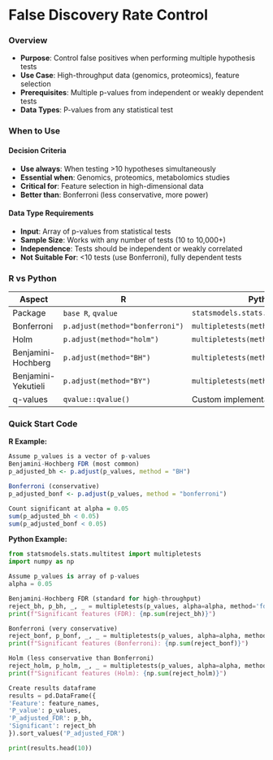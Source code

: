 # False Discovery Rate Control

### Overview
- **Purpose**: Control false positives when performing multiple hypothesis tests
- **Use Case**: High-throughput data (genomics, proteomics), feature selection
- **Prerequisites**: Multiple p-values from independent or weakly dependent tests
- **Data Types**: P-values from any statistical test

### When to Use
#### Decision Criteria
- **Use always**: When testing >10 hypotheses simultaneously
- **Essential when**: Genomics, proteomics, metabolomics studies
- **Critical for**: Feature selection in high-dimensional data
- **Better than**: Bonferroni (less conservative, more power)

#### Data Type Requirements
- **Input**: Array of p-values from statistical tests
- **Sample Size**: Works with any number of tests (10 to 10,000+)
- **Independence**: Tests should be independent or weakly correlated
- **Not Suitable For**: <10 tests (use Bonferroni), fully dependent tests

### R vs Python

| Aspect | R | Python |
|--------|---|--------|
| Package | `base R`, `qvalue` | `statsmodels.stats.multitest` |
| Bonferroni | `p.adjust(method="bonferroni")` | `multipletests(method='bonferroni')` |
| Holm | `p.adjust(method="holm")` | `multipletests(method='holm')` |
| Benjamini-Hochberg | `p.adjust(method="BH")` | `multipletests(method='fdr_bh')` |
| Benjamini-Yekutieli | `p.adjust(method="BY")` | `multipletests(method='fdr_by')` |
| q-values | `qvalue::qvalue()` | Custom implementation |

### Quick Start Code

**R Example:**
```r
Assume p_values is a vector of p-values
Benjamini-Hochberg FDR (most common)
p_adjusted_bh <- p.adjust(p_values, method = "BH")

Bonferroni (conservative)
p_adjusted_bonf <- p.adjust(p_values, method = "bonferroni")

Count significant at alpha = 0.05
sum(p_adjusted_bh < 0.05)
sum(p_adjusted_bonf < 0.05)
```


**Python Example:**
```python
from statsmodels.stats.multitest import multipletests
import numpy as np

Assume p_values is array of p-values
alpha = 0.05

Benjamini-Hochberg FDR (standard for high-throughput)
reject_bh, p_bh, _, _ = multipletests(p_values, alpha=alpha, method='fdr_bh')
print(f"Significant features (FDR): {np.sum(reject_bh)}")

Bonferroni (very conservative)
reject_bonf, p_bonf, _, _ = multipletests(p_values, alpha=alpha, method='bonferroni')
print(f"Significant features (Bonferroni): {np.sum(reject_bonf)}")

Holm (less conservative than Bonferroni)
reject_holm, p_holm, _, _ = multipletests(p_values, alpha=alpha, method='holm')
print(f"Significant features (Holm): {np.sum(reject_holm)}")

Create results dataframe
results = pd.DataFrame({
'Feature': feature_names,
'P_value': p_values,
'P_adjusted_FDR': p_bh,
'Significant': reject_bh
}).sort_values('P_adjusted_FDR')

print(results.head(10))
```
